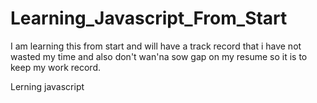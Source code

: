 # Learning_Javascript_From_Start
I am learning this from start and will have a track record that i have not wasted my time and also don't wan'na sow gap on my resume so it is to keep my work record.


Lerning javascript
